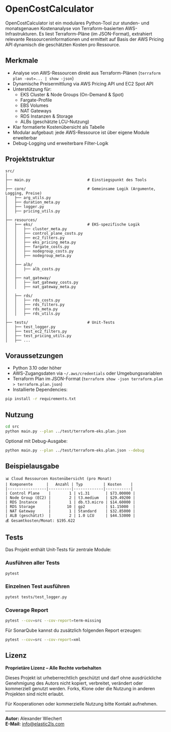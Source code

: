 # OpenCostCalculator

OpenCostCalculator ist ein modulares Python-Tool zur stunden- und monatsgenauen Kostenanalyse von Terraform-basierten AWS-Infrastrukturen. Es liest Terraform-Pläne (im JSON-Format), extrahiert relevante Ressourceninformationen und ermittelt auf Basis der AWS Pricing API dynamisch die geschätzten Kosten pro Ressource.

## Merkmale

- Analyse von AWS-Ressourcen direkt aus Terraform-Plänen (`terraform plan -out=... | show -json`)
- Dynamische Preisermittlung via AWS Pricing API und EC2 Spot API
- Unterstützung für:
  - EKS Cluster & Node Groups (On-Demand & Spot)
  - Fargate-Profile
  - EBS Volumes
  - NAT Gateways
  - RDS Instanzen & Storage
  - ALBs (geschätzte LCU-Nutzung)
- Klar formatierte Kostenübersicht als Tabelle
- Modular aufgebaut: jede AWS-Ressource ist über eigene Module erweiterbar
- Debug-Logging und erweiterbare Filter-Logik

## Projektstruktur

```
src/
│
├── main.py                         # Einstiegspunkt des Tools
│
├── core/                           # Gemeinsame Logik (Argumente, Logging, Preise)
│   ├── arg_utils.py
│   ├── duration_meta.py
│   ├── logger.py
│   ├── pricing_utils.py
│
├── resources/
│   ├── eks/                        # EKS-spezifische Logik
│   │   ├── cluster_meta.py
│   │   ├── control_plane_costs.py
│   │   ├── ec2_filters.py
│   │   ├── eks_pricing_meta.py
│   │   ├── fargate_costs.py
│   │   ├── nodegroup_costs.py
│   │   ├── nodegroup_meta.py
│   │
│   ├── alb/
│   │   ├── alb_costs.py
│   │
│   ├── nat_gateway/
│   │   ├── nat_gateway_costs.py
│   │   ├── nat_gateway_meta.py
│
│   ├── rds/
│   │   ├── rds_costs.py
│   │   ├── rds_filters.py
│   │   ├── rds_meta.py
│   │   ├── rds_utils.py
│
├── tests/                          # Unit-Tests
│   ├── test_logger.py
│   ├── test_ec2_filters.py
│   ├── test_pricing_utils.py
│   ├── ...
```

## Voraussetzungen

- Python 3.10 oder höher
- AWS-Zugangsdaten via `~/.aws/credentials` oder Umgebungsvariablen
- Terraform Plan im JSON-Format (`terraform show -json terraform.plan > terraform.plan.json`)
- Installierte Dependencies:

```bash
pip install -r requirements.txt
```

## Nutzung

```bash
cd src
python main.py --plan ../test/terraform-eks.plan.json
```

Optional mit Debug-Ausgabe:

```bash
python main.py --plan ../test/terraform-eks.plan.json --debug
```

## Beispielausgabe

```
📊 Cloud Ressourcen Kostenübersicht (pro Monat)
| Komponente      |   Anzahl | Typ         | Kosten    |
|-----------------|----------|-------------|-----------|
| Control Plane    |        1 | v1.31       | $73.00000 |
| Node Group (EC2) |        2 | t3.medium   | $29.49200 |
| RDS Instance     |        1 | db.t3.micro | $14.60000 |
| RDS Storage      |       10 | gp2         | $1.15000  |
| NAT Gateway      |        1 | Standard    | $32.85000 |
| ALB (geschätzt)  |        2 | 1.0 LCU     | $44.53000 |
💰 Gesamtkosten/Monat: $195.622
```

## Tests

Das Projekt enthält Unit-Tests für zentrale Module:

### Ausführen aller Tests

```bash
pytest
```

### Einzelnen Test ausführen

```bash
pytest tests/test_logger.py
```

### Coverage Report

```bash
pytest --cov=src --cov-report=term-missing
```

Für SonarQube kannst du zusätzlich folgenden Report erzeugen:

```bash
pytest --cov=src --cov-report=xml
```

## Lizenz

**Proprietäre Lizenz – Alle Rechte vorbehalten**

Dieses Projekt ist urheberrechtlich geschützt und darf ohne ausdrückliche Genehmigung des Autors nicht kopiert, verbreitet, verändert oder kommerziell genutzt werden. Forks, Klone oder die Nutzung in anderen Projekten sind nicht erlaubt.

Für Kooperationen oder kommerzielle Nutzung bitte Kontakt aufnehmen.

---

**Autor:** Alexander Wiechert  
**E-Mail:** info@elastic2ls.com